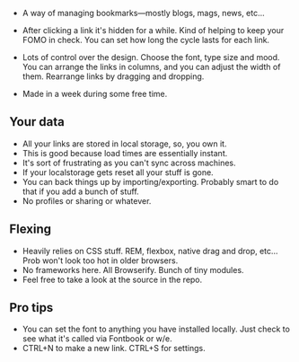 - A way of managing bookmarks—mostly blogs, mags, news, etc…

- After clicking a link it's hidden for a while. Kind of helping to keep your FOMO in check. You can set how long the cycle lasts for each link.

- Lots of control over the design. Choose the font, type size and mood. You can arrange the links in columns, and you can adjust the width of them. Rearrange links by dragging and dropping.

- Made in a week during some free time.

## Your data

- All your links are stored in local storage, so, you own it.
- This is good because load times are essentially instant.
- It's sort of frustrating as you can't sync across machines.
- If your localstorage gets reset all your stuff is gone.
- You can back things up by importing/exporting. Probably smart to do that if you add a bunch of stuff.
- No profiles or sharing or whatever.

## Flexing

- Heavily relies on CSS stuff. REM, flexbox, native drag and drop, etc… Prob won't look too hot in older browsers.
- No frameworks here. All Browserify. Bunch of tiny modules.
- Feel free to take a look at the source in the repo.

## Pro tips

- You can set the font to anything you have installed locally. Just check to see what it's called via Fontbook or w/e.
- CTRL+N to make a new link. CTRL+S for settings.